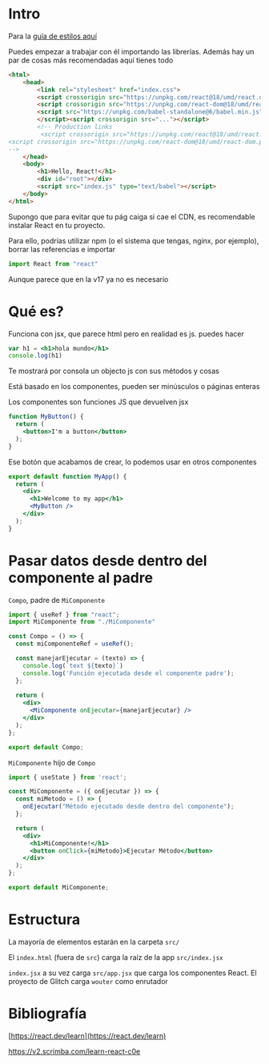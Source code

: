 # Intro

Para la [guía de estilos aquí](https://sites.google.com/view/wikijavi/inform%C3%A1tica/lenguajes-de-programaci%C3%B3n/web-development/react/gu%C3%ADa-estilos-react?authuser=0)

Puedes empezar a trabajar con él importando las librerías. Además hay un par de cosas más recomendadas aquí tienes todo

```html
<html>
    <head>
        <link rel="stylesheet" href="index.css">
        <script crossorigin src="https://unpkg.com/react@18/umd/react.development.js"></script>
        <script crossorigin src="https://unpkg.com/react-dom@18/umd/react-dom.development.js"></script>
        <script src="https://unpkg.com/babel-standalone@6/babel.min.js"></script>
        </script><script crossorigin src="..."></script>
        <!-- Production links
         <script crossorigin src="https://unpkg.com/react@18/umd/react.production.min.js"></script>
<script crossorigin src="https://unpkg.com/react-dom@18/umd/react-dom.production.min.js"></script>
-->
    </head>
    <body>
        <h1>Hello, React!</h1>
        <div id="root"></div>
        <script src="index.js" type="text/babel"></script>
    </body>
</html>
```

Supongo que para evitar que tu pág caiga si cae el CDN, es recomendable instalar React en tu proyecto. 

Para ello, podrías utilizar npm (o el sistema que tengas, nginx, por ejemplo), borrar las referencias e importar 

```js
import React from "react"
```

Aunque parece que en la v17 ya no es necesario 
# Qué es?

Funciona con jsx, que parece html pero en realidad es js. puedes hacer 

```jsx
var h1 = <h1>hola mundo</h1>
console.log(h1)
```


Te mostrará por consola un objecto js con sus métodos y cosas

Está basado en los componentes, pueden ser minúsculos o páginas enteras

Los componentes son funciones JS que devuelven jsx

```jsx
function MyButton() {
  return (
    <button>I'm a button</button>
  );
}
```

Ese botón que acabamos de crear, lo podemos usar en otros componentes

```jsx
export default function MyApp() {
  return (
    <div>
      <h1>Welcome to my app</h1>
      <MyButton />
    </div>
  );
}
```
# Pasar datos desde dentro del componente al padre

`Compo`, padre de `MiComponente`
```jsx
import { useRef } from "react";
import MiComponente from "./MiComponente"

const Compo = () => {
  const miComponenteRef = useRef();

  const manejarEjecutar = (texto) => {
    console.log(`text ${texto}`)
    console.log('Función ejecutada desde el componente padre');
  };
  
  return (
    <div>
      <MiComponente onEjecutar={manejarEjecutar} />
    </div>
  );
};

export default Compo;
```

`MiComponente` hijo de `Compo`
```jsx
import { useState } from 'react';

const MiComponente = ({ onEjecutar }) => {
  const miMetodo = () => {
    onEjecutar("Método ejecutado desde dentro del componente");
  };

  return (
    <div>
      <h1>MiComponente!</h1>
      <button onClick={miMetodo}>Ejecutar Método</button>
    </div>
  );
};

export default MiComponente;
```

# Estructura

La mayoría de elementos estarán en la carpeta `src/`

El `index.html` (fuera de `src`) carga la raíz de la app `src/index.jsx`

`index.jsx` a su vez carga `src/app.jsx` que carga los componentes React. El proyecto de Glitch carga `wouter` como enrutador

# Bibliografía

[https://react.dev/learn](https://react.dev/learn)

https://v2.scrimba.com/learn-react-c0e 
